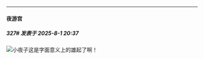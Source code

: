 ﻿
*****

####  夜游宫  
##### 327#       发表于 2025-8-1 20:37

<img src="https://static.stage1st.com/image/smiley/face2017/040.png" referrerpolicy="no-referrer">小夜子这是字面意义上的雄起了啊！

